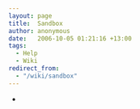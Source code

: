 ```yaml
---
layout: page
title:  Sandbox
author: anonymous
date:   2006-10-05 01:21:16 +13:00
tags:
  - Help
  - Wiki
redirect_from:
  - "/wiki/sandbox"
---
```


-

